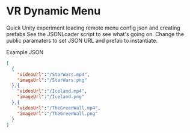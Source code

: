 # VR Dynamic Menu
Quick Unity experiment loading remote menu config json and creating prefabs  See the JSONLoader script to see what's going on. Change the public paramaters to set JSON URL and prefab to instantiate.

Example JSON

```json
[
  {
    "videoUrl":"/StarWars.mp4",
    "imageUrl":"/StarWars.png"
  },{
    "videoUrl":"/Iceland.mp4",
    "imageUrl":"/Iceland.png"
  },{
    "videoUrl":"/TheGreenWall.mp4",
    "imageUrl":"/TheGreenWall.png"
  }
]
```
